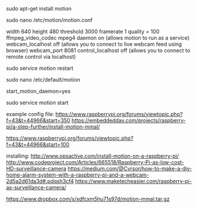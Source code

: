 sudo apt-get install motion

sudo nano /etc/motion/motion.conf

  width 640
  height 480
  threshold 3000
  framerate 1
  quality = 100
  ffmpeg_video_codec mpeg4
  daemon on (allows motion to run as a service)
  webcam_localhost off (allows you to connect to live webcam feed using browser)
  webcam_port 8081
  control_localhost off (allows you to connect to remote control via localhost)

sudo service motion restart

sudo nano /etc/default/motion

  start_motion_daemon=yes

sudo service motion start

example config file:
https://www.raspberrypi.org/forums/viewtopic.php?f=43&t=44966&start=350
https://embeddedday.com/projects/raspberry-pi/a-step-further/install-motion-mmal/

https://www.raspberrypi.org/forums/viewtopic.php?f=43&t=44966&start=100

installing:
http://www.opsactive.com/install-motion-on-a-raspberry-pi/
http://www.codeproject.com/Articles/665518/Raspberry-Pi-as-low-cost-HD-surveillance-camera
https://medium.com/@Cvrsor/how-to-make-a-diy-home-alarm-system-with-a-raspberry-pi-and-a-webcam-2d5a2d61da3d#.pdqsh3cf4
https://www.maketecheasier.com/raspberry-pi-as-surveillance-camera/

https://www.dropbox.com/s/xdfcxm5hu71s97d/motion-mmal.tar.gz
